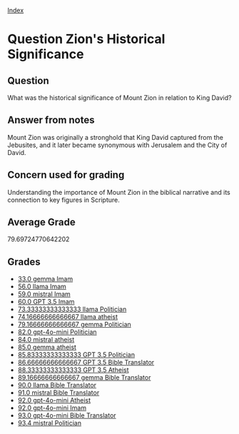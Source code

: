 
[Index](../../index.md)
# Question Zion's Historical Significance
## Question
What was the historical significance of Mount Zion in relation to King David?

## Answer from notes
Mount Zion was originally a stronghold that King David captured from the Jebusites, and it later became synonymous with Jerusalem and the City of David.

## Concern used for grading
Understanding the importance of Mount Zion in the biblical narrative and its connection to key figures in Scripture.

## Average Grade
79.69724770642202

## Grades
 * [33.0 gemma Imam](../answers/gemma_Imam/Zion_s_Historical_Significance.md)
 * [56.0 llama Imam](../answers/llama_Imam/Zion_s_Historical_Significance.md)
 * [59.0 mistral Imam](../answers/mistral_Imam/Zion_s_Historical_Significance.md)
 * [60.0 GPT 3.5 Imam](../answers/GPT_3.5_Imam/Zion_s_Historical_Significance.md)
 * [73.33333333333333 llama Politician](../answers/llama_Politician/Zion_s_Historical_Significance.md)
 * [74.16666666666667 llama atheist](../answers/llama_atheist/Zion_s_Historical_Significance.md)
 * [79.16666666666667 gemma Politician](../answers/gemma_Politician/Zion_s_Historical_Significance.md)
 * [82.0 gpt-4o-mini Politician](../answers/gpt-4o-mini_Politician/Zion_s_Historical_Significance.md)
 * [84.0 mistral atheist](../answers/mistral_atheist/Zion_s_Historical_Significance.md)
 * [85.0 gemma atheist](../answers/gemma_atheist/Zion_s_Historical_Significance.md)
 * [85.83333333333333 GPT 3.5 Politician](../answers/GPT_3.5_Politician/Zion_s_Historical_Significance.md)
 * [86.66666666666667 GPT 3.5 Bible Translator](../answers/GPT_3.5_Bible_Translator/Zion_s_Historical_Significance.md)
 * [88.33333333333333 GPT 3.5 Atheist](../answers/GPT_3.5_Atheist/Zion_s_Historical_Significance.md)
 * [89.16666666666667 gemma Bible Translator](../answers/gemma_Bible_Translator/Zion_s_Historical_Significance.md)
 * [90.0 llama Bible Translator](../answers/llama_Bible_Translator/Zion_s_Historical_Significance.md)
 * [91.0 mistral Bible Translator](../answers/mistral_Bible_Translator/Zion_s_Historical_Significance.md)
 * [92.0 gpt-4o-mini Atheist](../answers/gpt-4o-mini_Atheist/Zion_s_Historical_Significance.md)
 * [92.0 gpt-4o-mini Imam](../answers/gpt-4o-mini_Imam/Zion_s_Historical_Significance.md)
 * [93.0 gpt-4o-mini Bible Translator](../answers/gpt-4o-mini_Bible_Translator/Zion_s_Historical_Significance.md)
 * [93.4 mistral Politician](../answers/mistral_Politician/Zion_s_Historical_Significance.md)
